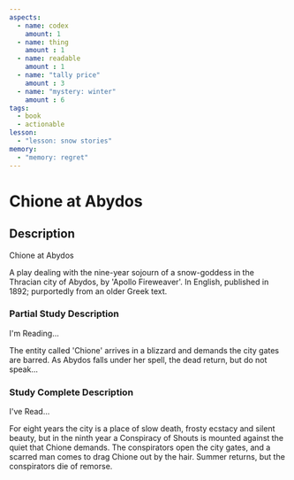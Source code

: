 ```yaml
---
aspects: 
  - name: codex
    amount: 1
  - name: thing
    amount : 1
  - name: readable
    amount : 1
  - name: "tally price"
    amount : 3
  - name: "mystery: winter"
    amount : 6
tags:
  - book
  - actionable
lesson:
  - "lesson: snow stories"
memory:
  - "memory: regret"
---
```


# Chione at Abydos

## Description
Chione at Abydos

A play dealing with the nine-year sojourn of a snow-goddess in the Thracian city of Abydos, by 'Apollo Fireweaver'. In English, published in 1892; purportedly from an older Greek text.
### Partial Study Description
I'm Reading...

The entity called 'Chione' arrives in a blizzard and demands the city gates are barred. As Abydos falls under her spell, the dead return, but do not speak...
### Study Complete Description
I've Read...

For eight years the city is a place of slow death, frosty ecstacy and silent beauty, but in the ninth year a Conspiracy of Shouts is mounted against the quiet that Chione demands. The conspirators open the city gates, and a scarred man comes to drag Chione out by the hair. Summer returns, but the conspirators die of remorse.